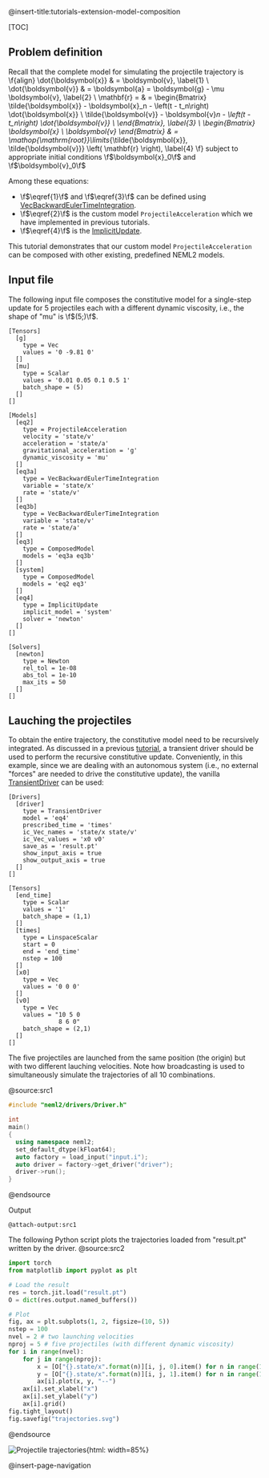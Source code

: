 @insert-title:tutorials-extension-model-composition

[TOC]

## Problem definition

Recall that the complete model for simulating the projectile trajectory is
\f{align}
  \dot{\boldsymbol{x}} & = \boldsymbol{v}, \label{1} \\
  \dot{\boldsymbol{v}} & = \boldsymbol{a} = \boldsymbol{g} - \mu \boldsymbol{v}, \label{2} \\
  \mathbf{r} = & = \begin{Bmatrix}
    \tilde{\boldsymbol{x}} - \boldsymbol{x}_n - \left(t - t_n\right) \dot{\boldsymbol{x}} \\
    \tilde{\boldsymbol{v}} - \boldsymbol{v}_n - \left(t - t_n\right) \dot{\boldsymbol{v}} \\
  \end{Bmatrix}, \label{3} \\
  \begin{Bmatrix}
    \boldsymbol{x} \\
    \boldsymbol{v}
  \end{Bmatrix} & = \mathop{\mathrm{root}}\limits_{\tilde{\boldsymbol{x}}, \tilde{\boldsymbol{v}}} \left( \mathbf{r} \right), \label{4}
\f}
subject to appropriate initial conditions \f$\boldsymbol{x}_0\f$ and \f$\boldsymbol{v}_0\f$

Among these equations:
- \f$\eqref{1}\f$ and \f$\eqref{3}\f$ can be defined using [VecBackwardEulerTimeIntegration](#vecbackwardeulertimeintegration).
- \f$\eqref{2}\f$ is the custom model `ProjectileAcceleration` which we have implemented in previous tutorials.
- \f$\eqref{4}\f$ is the [ImplicitUpdate](#implicitupdate).

This tutorial demonstrates that our custom model `ProjectileAcceleration` can be composed with other existing, predefined NEML2 models.

## Input file

The following input file composes the constitutive model for a single-step update for 5 projectiles each with a different dynamic viscosity, i.e., the shape of "mu" is \f$(5;)\f$.

```
[Tensors]
  [g]
    type = Vec
    values = '0 -9.81 0'
  []
  [mu]
    type = Scalar
    values = '0.01 0.05 0.1 0.5 1'
    batch_shape = (5)
  []
[]

[Models]
  [eq2]
    type = ProjectileAcceleration
    velocity = 'state/v'
    acceleration = 'state/a'
    gravitational_acceleration = 'g'
    dynamic_viscosity = 'mu'
  []
  [eq3a]
    type = VecBackwardEulerTimeIntegration
    variable = 'state/x'
    rate = 'state/v'
  []
  [eq3b]
    type = VecBackwardEulerTimeIntegration
    variable = 'state/v'
    rate = 'state/a'
  []
  [eq3]
    type = ComposedModel
    models = 'eq3a eq3b'
  []
  [system]
    type = ComposedModel
    models = 'eq2 eq3'
  []
  [eq4]
    type = ImplicitUpdate
    implicit_model = 'system'
    solver = 'newton'
  []
[]

[Solvers]
  [newton]
    type = Newton
    rel_tol = 1e-08
    abs_tol = 1e-10
    max_its = 50
  []
[]
```

## Lauching the projectiles

To obtain the entire trajectory, the constitutive model need to be recursively integrated. As discussed in a previous [tutorial](#tutorials-models-transient-driver), a transient driver should be used to perform the recursive constitutive update. Conveniently, in this example, since we are dealing with an autonomous system (i.e., no external "forces" are needed to drive the constitutive update), the vanilla [TransientDriver](#transientdriver) can be used:
```
[Drivers]
  [driver]
    type = TransientDriver
    model = 'eq4'
    prescribed_time = 'times'
    ic_Vec_names = 'state/x state/v'
    ic_Vec_values = 'x0 v0'
    save_as = 'result.pt'
    show_input_axis = true
    show_output_axis = true
  []
[]

[Tensors]
  [end_time]
    type = Scalar
    values = '1'
    batch_shape = (1,1)
  []
  [times]
    type = LinspaceScalar
    start = 0
    end = 'end_time'
    nstep = 100
  []
  [x0]
    type = Vec
    values = '0 0 0'
  []
  [v0]
    type = Vec
    values = "10 5 0
              8 6 0"
    batch_shape = (2,1)
  []
[]
```
The five projectiles are launched from the same position (the origin) but with two different lauching velocities. Note how broadcasting is used to simultaneously simulate the trajectories of all 10 combinations.

@source:src1
```cpp
#include "neml2/drivers/Driver.h"

int
main()
{
  using namespace neml2;
  set_default_dtype(kFloat64);
  auto factory = load_input("input.i");
  auto driver = factory->get_driver("driver");
  driver->run();
}
```
@endsource

Output
```
@attach-output:src1
```

The following Python script plots the trajectories loaded from "result.pt" written by the driver.
@source:src2
```python
import torch
from matplotlib import pyplot as plt

# Load the result
res = torch.jit.load("result.pt")
O = dict(res.output.named_buffers())

# Plot
fig, ax = plt.subplots(1, 2, figsize=(10, 5))
nstep = 100
nvel = 2 # two launching velocities
nproj = 5 # five projectiles (with different dynamic viscosity)
for i in range(nvel):
    for j in range(nproj):
        x = [O["{}.state/x".format(n)][i, j, 0].item() for n in range(1, nstep)]
        y = [O["{}.state/x".format(n)][i, j, 1].item() for n in range(1, nstep)]
        ax[i].plot(x, y, "--")
    ax[i].set_xlabel("x")
    ax[i].set_ylabel("y")
    ax[i].grid()
fig.tight_layout()
fig.savefig("trajectories.svg")
```
@endsource

![Projectile trajectories](tutorials/extension/model_composition/trajectories.svg){html: width=85%}

@insert-page-navigation
